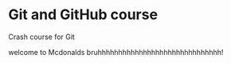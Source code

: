 # Git and GitHub course

Crash course for Git

welcome to Mcdonalds bruhhhhhhhhhhhhhhhhhhhhhhhhhhhhhh!
